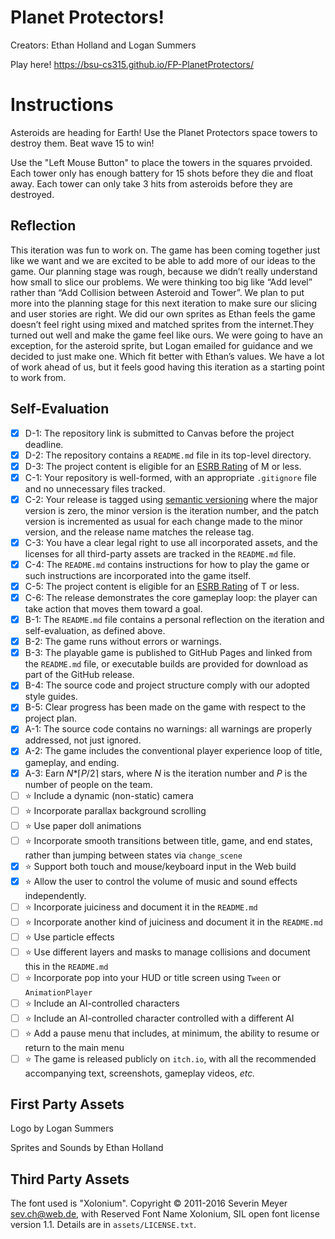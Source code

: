 # Planet Protectors!
Creators: Ethan Holland and Logan Summers

Play here!
https://bsu-cs315.github.io/FP-PlanetProtectors/

# Instructions
Asteroids are heading for Earth! Use the Planet Protectors space towers to destroy them. Beat wave 15 to win!

Use the "Left Mouse Button" to place the towers in the squares prvoided.
Each tower only has enough battery for 15 shots before they die and float away.
Each tower can only take 3 hits from asteroids before they are destroyed.

## Reflection
This iteration was fun to work on. The game has been coming together just like we want and we are excited to be able to add more of our ideas to the game. Our planning stage was rough, because we didn’t really understand how small to slice our problems. We were thinking too big like “Add level” rather than “Add Collision between Asteroid and Tower”. We plan to put more into the planning stage for this next iteration to make sure our slicing and user stories are right. We did our own sprites as Ethan feels the game doesn’t feel right using mixed and matched sprites from the internet.They turned out well and make the game feel like ours. We were going to have an exception, for the asteroid sprite, but Logan emailed for guidance and we decided to just make one. Which fit better with Ethan’s values. We have a lot of work ahead of us, but it feels good having this iteration as a starting point to work from.

## Self-Evaluation
- [X] D-1: The repository link is submitted to Canvas before the project deadline.
- [X] D-2: The repository contains a <code>README.md</code> file in its top-level directory.
- [X] D-3: The project content is eligible for an <a href="https://www.esrb.org/ratings-guide/">ESRB Rating</a> of M or less.
- [X] C-1: Your repository is well-formed, with an appropriate <code>.gitignore</code> file and no unnecessary files tracked.
- [X] C-2: Your release is tagged using <a href="https://semver.org/">semantic versioning</a> where the major version is zero, the minor version is the iteration number, and the patch version is incremented as usual for each change made to the minor version, and the release name matches the release tag.
- [X] C-3: You have a clear legal right to use all incorporated assets, and the licenses for all third-party assets are tracked in the <code>README.md</code> file.
- [X] C-4: The <code>README.md</code> contains instructions for how to play the game or such instructions are incorporated into the game itself.
- [X] C-5: The project content is eligible for an <a href="https://www.esrb.org/ratings-guide/">ESRB Rating</a> of T or less.
- [X] C-6: The release demonstrates the core gameplay loop: the player can take action that moves them toward a goal.
- [X] B-1: The <code>README.md</code> file contains a personal reflection on the iteration and self-evaluation, as defined above.
- [X] B-2: The game runs without errors or warnings.
- [X] B-3: The playable game is published to GitHub Pages and linked from the <code>README.md</code> file, or executable builds are provided for download as part of the GitHub release.
- [X] B-4: The source code and project structure comply with our adopted style guides.
- [X] B-5: Clear progress has been made on the game with respect to the project plan.
- [X] A-1: The source code contains no warnings: all warnings are properly addressed, not just ignored.
- [X] A-2: The game includes the conventional player experience loop of title, gameplay, and ending.
- [X] A-3: Earn <em>N</em>*&lceil;<em>P</em>/2&rceil; stars, where <em>N</em> is the iteration number and <em>P</em> is the number of people on the team.
- [ ] ⭐ Include a dynamic (non-static) camera
- [ ] ⭐ Incorporate parallax background scrolling
- [ ] ⭐ Use paper doll animations
- [ ] ⭐ Incorporate smooth transitions between title, game, and end states, rather than jumping between states via <code>change_scene</code>
- [X] ⭐ Support both touch and mouse/keyboard input in the Web build
- [X] ⭐ Allow the user to control the volume of music and sound effects independently.
- [ ] ⭐ Incorporate juiciness and document it in the <code>README.md</code>
- [ ] ⭐ Incorporate another kind of juiciness and document it in the <code>README.md</code>
- [ ] ⭐ Use particle effects
- [ ] ⭐ Use different layers and masks to manage collisions and document this in the <code>README.md</code>
- [ ] ⭐ Incorporate pop into your HUD or title screen using <code>Tween</code> or <code>AnimationPlayer</code>
- [ ] ⭐ Include an AI-controlled characters
- [ ] ⭐ Include an AI-controlled character controlled with a different AI
- [ ] ⭐ Add a pause menu that includes, at minimum, the ability to resume or return to the main menu
- [ ] ⭐ The game is released publicly on <code>itch.io</code>, with all the recommended accompanying text, screenshots, gameplay videos, <i>etc.</i>

## First Party Assets
Logo by Logan Summers

Sprites and Sounds by Ethan Holland

## Third Party Assets
The font used is "Xolonium". Copyright &copy; 2011-2016 Severin Meyer <sev.ch@web.de>, with Reserved Font Name Xolonium, SIL open font license version 1.1. Details are in `assets/LICENSE.txt`.

